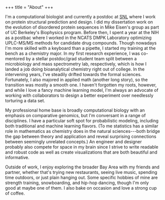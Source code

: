 +++
title = "About"
+++

I'm a computational biologist and currently a postdoc at [SNL](https://www.sandia.gov/) where I work on protein structural prediction and design. I did my dissertation work on the evolution of disordered protein sequences in Mike Eisen's group as part of UC Berkeley's Biophysics program. Before then, I spent a year at the NIH as a postbac where I worked in the NCATS DMPK Laboratory optimizing UPLC-MS/MS methods for candidate drug compounds. Though nowadays I'm more skilled with a keyboard than a pipette, I started my training at the bench as a chemistry major. In my first research experience, I was co-mentored by a stellar postdoc/grad student team split between a microbiology and mass spectrometry lab, respectively, which is how I landed a job doing bioanalytical chemistry right out of college. In the intervening years, I've steadily drifted towards the formal sciences. Fortunately, I also majored in applied math (another long story), so the transition was mostly a smooth one. I haven't forgotten my roots, however, and while I love a fancy machine learning model, I'm always an advocate of working with collaborators to design a better experiment over needlessly torturing a data set.

My professional home base is broadly computational biology with an emphasis on comparative genomics, but I'm conversant in a range of disciplines. I have a particular soft spot for probabilistic modeling, including both traditional and machine learning flavors. (To me statistics has a similar role in mathematics as chemistry does in the natural sciences---both bridge the gap between theory and application and reveal surprising connections between seemingly unrelated concepts.) An engineer and designer probably also compete for space in my brain since I strive to write readable and robust code as well as create visualizations that are both beautiful and informative.

Outside of work, I enjoy exploring the broader Bay Area with my friends and partner, whether that's trying new restaurants, seeing live music, spending time outdoors, or just plain hanging out. Some specific hobbies of mine are strength training, snowboarding, and hip-hop dancing, though I'm only good at maybe one of them. I also bake on occasion and love a strong cup of coffee.
